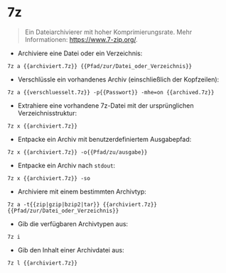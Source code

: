 # 7z

> Ein Dateiarchivierer mit hoher Komprimierungsrate.
> Mehr Informationen: <https://www.7-zip.org/>.

- Archiviere eine Datei oder ein Verzeichnis:

`7z a {{archiviert.7z}} {{Pfad/zur/Datei_oder_Verzeichnis}}`

- Verschlüssle ein vorhandenes Archiv (einschließlich der Kopfzeilen):

`7z a {{verschluesselt.7z}} -p{{Passwort}} -mhe=on {{archived.7z}}`

- Extrahiere eine vorhandene 7z-Datei mit der ursprünglichen Verzeichnisstruktur:

`7z x {{archiviert.7z}}`

- Entpacke ein Archiv mit benutzerdefiniertem Ausgabepfad:

`7z x {{archiviert.7z}} -o{{Pfad/zu/ausgabe}}`

- Entpacke ein Archiv nach `stdout`:

`7z x {{archiviert.7z}} -so`

- Archiviere mit einem bestimmten Archivtyp:

`7z a -t{{zip|gzip|bzip2|tar}} {{archiviert.7z}} {{Pfad/zur/Datei_oder_Verzeichnis}}`

- Gib die verfügbaren Archivtypen aus:

`7z i`

- Gib den Inhalt einer Archivdatei aus:

`7z l {{archiviert.7z}}`

